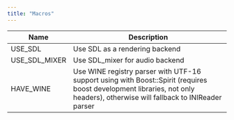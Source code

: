 ```yaml
---
title: "Macros"
---
```

| Name          | Description                                                                                                                                                                 |
|---------------|-----------------------------------------------------------------------------------------------------------------------------------------------------------------------------|
| USE_SDL       | Use SDL as a rendering backend                                                                                                                                              |
| USE_SDL_MIXER | Use SDL_mixer for audio backend                                                                                                                                             |
| HAVE_WINE     | Use WINE registry parser with UTF-16 support using with Boost::Spirit (requires boost development libraries, not only headers), otherwise will fallback to INIReader parser |
